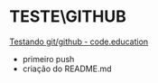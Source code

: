 TESTE\GITHUB
==================

[Testando git/github - code.education](http://portal.code.education/)

- primeiro push
- criação do README.md
